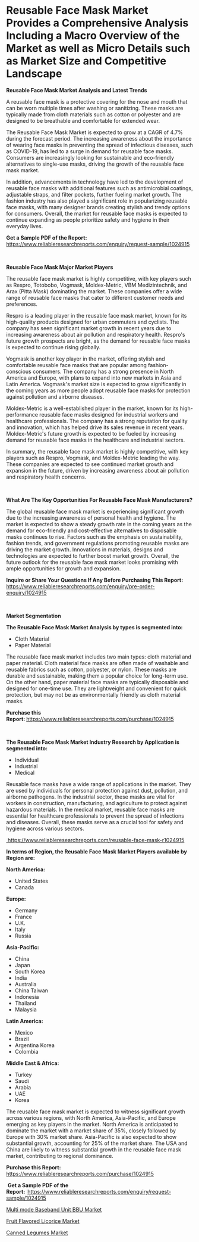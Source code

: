 <p><h1>Reusable Face Mask Market Provides a Comprehensive Analysis Including a Macro Overview of the Market as well as Micro Details such as Market Size and Competitive Landscape</h1></p><p><strong>Reusable Face Mask Market Analysis and Latest Trends</strong></p>
<p><p>A reusable face mask is a protective covering for the nose and mouth that can be worn multiple times after washing or sanitizing. These masks are typically made from cloth materials such as cotton or polyester and are designed to be breathable and comfortable for extended wear.</p><p>The Reusable Face Mask Market is expected to grow at a CAGR of 4.7% during the forecast period. The increasing awareness about the importance of wearing face masks in preventing the spread of infectious diseases, such as COVID-19, has led to a surge in demand for reusable face masks. Consumers are increasingly looking for sustainable and eco-friendly alternatives to single-use masks, driving the growth of the reusable face mask market.</p><p>In addition, advancements in technology have led to the development of reusable face masks with additional features such as antimicrobial coatings, adjustable straps, and filter pockets, further fueling market growth. The fashion industry has also played a significant role in popularizing reusable face masks, with many designer brands creating stylish and trendy options for consumers. Overall, the market for reusable face masks is expected to continue expanding as people prioritize safety and hygiene in their everyday lives.</p></p>
<p><strong>Get a Sample PDF of the Report:&nbsp;</strong> <a href="https://www.reliableresearchreports.com/enquiry/request-sample/1024915">https://www.reliableresearchreports.com/enquiry/request-sample/1024915</a></p>
<p>&nbsp;</p>
<p><strong>Reusable Face Mask Major Market Players</strong></p>
<p><p>The reusable face mask market is highly competitive, with key players such as Respro, Totobobo, Vogmask, Moldex-Metric, VBM Medizintechnik, and Arax (Pitta Mask) dominating the market. These companies offer a wide range of reusable face masks that cater to different customer needs and preferences.</p><p>Respro is a leading player in the reusable face mask market, known for its high-quality products designed for urban commuters and cyclists. The company has seen significant market growth in recent years due to increasing awareness about air pollution and respiratory health. Respro's future growth prospects are bright, as the demand for reusable face masks is expected to continue rising globally.</p><p>Vogmask is another key player in the market, offering stylish and comfortable reusable face masks that are popular among fashion-conscious consumers. The company has a strong presence in North America and Europe, with plans to expand into new markets in Asia and Latin America. Vogmask's market size is expected to grow significantly in the coming years as more people adopt reusable face masks for protection against pollution and airborne diseases.</p><p>Moldex-Metric is a well-established player in the market, known for its high-performance reusable face masks designed for industrial workers and healthcare professionals. The company has a strong reputation for quality and innovation, which has helped drive its sales revenue in recent years. Moldex-Metric's future growth is expected to be fueled by increasing demand for reusable face masks in the healthcare and industrial sectors.</p><p>In summary, the reusable face mask market is highly competitive, with key players such as Respro, Vogmask, and Moldex-Metric leading the way. These companies are expected to see continued market growth and expansion in the future, driven by increasing awareness about air pollution and respiratory health concerns.</p></p>
<p>&nbsp;</p>
<p><strong>What Are The Key Opportunities For Reusable Face Mask Manufacturers?</strong></p>
<p><p>The global reusable face mask market is experiencing significant growth due to the increasing awareness of personal health and hygiene. The market is expected to show a steady growth rate in the coming years as the demand for eco-friendly and cost-effective alternatives to disposable masks continues to rise. Factors such as the emphasis on sustainability, fashion trends, and government regulations promoting reusable masks are driving the market growth. Innovations in materials, designs and technologies are expected to further boost market growth. Overall, the future outlook for the reusable face mask market looks promising with ample opportunities for growth and expansion.</p></p>
<p><strong>Inquire or Share Your Questions If Any Before Purchasing This Report:</strong> <a href="https://www.reliableresearchreports.com/enquiry/pre-order-enquiry/1024915">https://www.reliableresearchreports.com/enquiry/pre-order-enquiry/1024915</a></p>
<p>&nbsp;</p>
<p><strong>Market Segmentation</strong></p>
<p><strong>The Reusable Face Mask Market Analysis by types is segmented into:</strong></p>
<p><ul><li>Cloth Material</li><li>Paper Material</li></ul></p>
<p><p>The reusable face mask market includes two main types: cloth material and paper material. Cloth material face masks are often made of washable and reusable fabrics such as cotton, polyester, or nylon. These masks are durable and sustainable, making them a popular choice for long-term use. On the other hand, paper material face masks are typically disposable and designed for one-time use. They are lightweight and convenient for quick protection, but may not be as environmentally friendly as cloth material masks.</p></p>
<p><strong>Purchase this Report:&nbsp;</strong><a href="https://www.reliableresearchreports.com/purchase/1024915">https://www.reliableresearchreports.com/purchase/1024915</a></p>
<p>&nbsp;</p>
<p><strong>The Reusable Face Mask Market Industry Research by Application is segmented into:</strong></p>
<p><ul><li>Individual</li><li>Industrial</li><li>Medical</li></ul></p>
<p><p>Reusable face masks have a wide range of applications in the market. They are used by individuals for personal protection against dust, pollution, and airborne pathogens. In the industrial sector, these masks are vital for workers in construction, manufacturing, and agriculture to protect against hazardous materials. In the medical market, reusable face masks are essential for healthcare professionals to prevent the spread of infections and diseases. Overall, these masks serve as a crucial tool for safety and hygiene across various sectors.</p></p>
<p><a href="https://www.reliableresearchreports.com/reusable-face-mask-r1024915">&nbsp;https://www.reliableresearchreports.com/reusable-face-mask-r1024915</a></p>
<p><strong>In terms of Region, the Reusable Face Mask Market Players available by Region are:</strong></p>
<p>
    <p> <strong> North America: </strong>
        <ul>
            <li>United States</li>
            <li>Canada</li>
        </ul>
        </p> 
    <p> <strong> Europe: </strong>
        <ul>
            <li>Germany</li>
            <li>France</li>
            <li>U.K.</li>
            <li>Italy</li>
            <li>Russia</li>
        </ul>
        </p> 
    <p> <strong> Asia-Pacific: </strong>
        <ul>
            <li>China</li>
            <li>Japan</li>
            <li>South Korea</li>
            <li>India</li>
            <li>Australia</li>
            <li>China Taiwan</li>
            <li>Indonesia</li>
            <li>Thailand</li>
            <li>Malaysia</li>
        </ul>
        </p> 
    <p> <strong> Latin America: </strong>
        <ul>
            <li>Mexico</li>
            <li>Brazil</li>
            <li>Argentina Korea</li>
            <li>Colombia</li>
        </ul>
        </p> 
    <p> <strong> Middle East & Africa: </strong>
        <ul>
            <li>Turkey</li>
            <li>Saudi</li>
            <li>Arabia</li>
            <li>UAE</li>
            <li>Korea</li>
        </ul>
    </p>
    </p>
<p><p>The reusable face mask market is expected to witness significant growth across various regions, with North America, Asia-Pacific, and Europe emerging as key players in the market. North America is anticipated to dominate the market with a market share of 35%, closely followed by Europe with 30% market share. Asia-Pacific is also expected to show substantial growth, accounting for 25% of the market share. The USA and China are likely to witness substantial growth in the reusable face mask market, contributing to regional dominance.</p></p>
<p><strong>Purchase this Report: </strong><a href="https://www.reliableresearchreports.com/purchase/1024915">https://www.reliableresearchreports.com/purchase/1024915</a></p>
<p>&nbsp;<strong>Get a Sample PDF of the Report:&nbsp;&nbsp;</strong><a href="https://www.reliableresearchreports.com/enquiry/request-sample/1024915">https://www.reliableresearchreports.com/enquiry/request-sample/1024915</a></p>
<p><strong></strong></p>
<p><p><a href="https://www.linkedin.com/pulse/multi-mode-baseband-unit-bbu-market-key-successful-business-dtgzc">Multi mode Baseband Unit BBU Market</a></p><p><a href="https://www.linkedin.com/pulse/fruit-flavored-licorice-market-trends-forecast-competitive-d6hje">Fruit Flavored Licorice Market</a></p><p><a href="https://www.linkedin.com/pulse/canned-legumesnbspmarket-focuses-market-share-size-projected-ljbne">Canned Legumes Market</a></p></p>